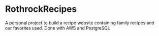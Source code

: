 # RothrockRecipes
A personal project to build a recipe website containing family recipes and our favorites used. Done with AWS and PostgreSQL
